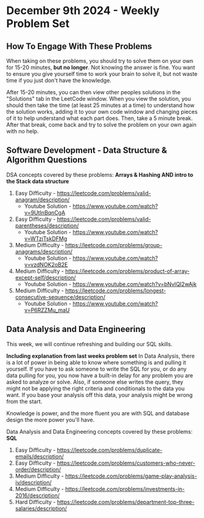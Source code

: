 # December 9th 2024 - Weekly Problem Set

## How To Engage With These Problems
When taking on these problems, you should try to solve them on your own for 15-20 minutes, **but no longer**.
Not knowing the answer is fine. You want to ensure you give yourself time to work your brain to solve it, but not waste time if you just don't have the knowledge.

After 15-20 minutes, you can then view other peoples solutions in the "Solutions" tab in the LeetCode window.
When you view the solution, you should then take the time (at least 25 minutes at a time) to understand how the solution works, adding it to your own code window and changing pieces of it to help understand what each part does. 
Then, take a 5 minute break. After that break, come back and try to solve the problem on your own again with no help.


## Software Development - Data Structure & Algorithm Questions

DSA concepts covered by these problems: **Arrays & Hashing AND intro to the Stack data structure**

1. Easy Difficulty - https://leetcode.com/problems/valid-anagram/description/
   - Youtube Solution - https://www.youtube.com/watch?v=9UtInBqnCgA
2. Easy Difficulty - https://leetcode.com/problems/valid-parentheses/description/
   - Youtube Solution - https://www.youtube.com/watch?v=WTzjTskDFMg
3. Medium Difficulty - https://leetcode.com/problems/group-anagrams/description/
   - Youtube Solution - https://www.youtube.com/watch?v=vzdNOK2oB2E
4. Medium Difficulty - https://leetcode.com/problems/product-of-array-except-self/description/
   - Youtube Solution - https://www.youtube.com/watch?v=bNvIQI2wAjk
5. Medium Difficulty - https://leetcode.com/problems/longest-consecutive-sequence/description/
   - Youtube Solution - https://www.youtube.com/watch?v=P6RZZMu_maU


## Data Analysis and Data Engineering

This week, we will continue refreshing and building our SQL skills.

**Including explanation from last weeks problem set**
In Data Analysis, there is a lot of power in being able to know where something is and pulling it yourself.
If you have to ask someone to write the SQL for you, or do any data pulling for you, you now have a built-in delay for any problem you are asked to analyze or solve. Also, if someone else writes the query, they might not be applying the right criteria and conditionals to the data you want. If you base your analysis off this data, your analysis might be wrong from the start.

Knowledge is power, and the more fluent you are with SQL and database design the more power you'll have.

Data Analysis and Data Engineering concepts covered by these problems: **SQL**

1. Easy Difficulty - https://leetcode.com/problems/duplicate-emails/description/
2. Easy Difficulty - https://leetcode.com/problems/customers-who-never-order/description/
3. Medium Difficulty - https://leetcode.com/problems/game-play-analysis-iv/description/
4. Medium Difficulty - https://leetcode.com/problems/investments-in-2016/description/
5. Hard Difficulty - https://leetcode.com/problems/department-top-three-salaries/description/